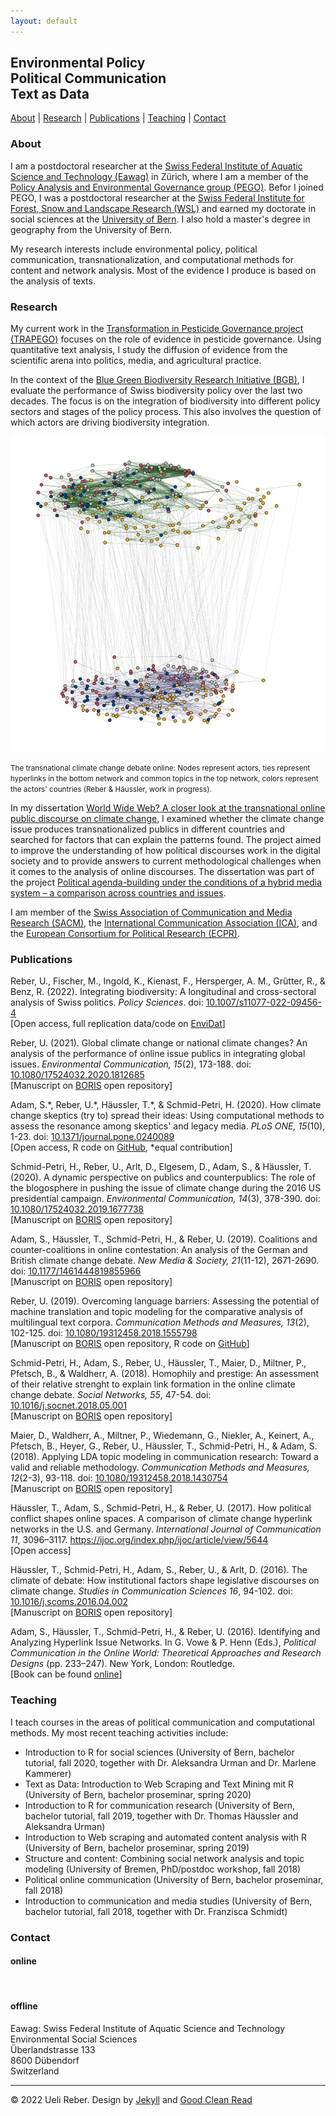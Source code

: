 ```yaml
---
layout: default
---
```


## Environmental Policy<br>Political Communication<br>Text as Data

[About](#about) \| [Research](#research) \| [Publications](#publications) \| [Teaching](#teaching) \| [Contact](#contact)

### <a name="about"></a>About

I am a postdoctoral researcher at the <a href="https://www.eawag.ch/en/" target="_blank">Swiss Federal Institute of Aquatic Science and Technology (Eawag)</a> in Zürich, where I am a member of the <a href="https://www.eawag.ch/en/department/ess/main-focus/pego/" target="_blank">Policy Analysis and Environmental Governance group (PEGO)</a>. Befor I joined PEGO, I was a postdoctoral researcher at the <a href="https://www.wsl.ch/en/index.html" target="_blank">Swiss Federal Institute for Forest, Snow and Landscape Research (WSL)</a> and earned my doctorate in social sciences at the <a href="https://www.unibe.ch/index_eng.html" target="_blank">University of Bern</a>. I also hold a master's degree in geography from the University of Bern.

My research interests include environmental policy, political communication, transnationalization, and computational methods for content and network analysis. Most of the evidence I produce is based on the analysis of texts.

### <a name="research"></a>Research

My current work in the <a href="https://trapego.ch/en/" target="_blank">Transformation in Pesticide Governance project (TRAPEGO)</a> focuses on the role of evidence in pesticide governance. Using quantitative text analysis, I study the diffusion of evidence from the scientific arena into politics, media, and agricultural practice.

In the context of the <a href="https://www.wsl.ch/en/about-wsl/programmes-and-initiatives/blue-green-biodiversity-research-initiative.html" target="_blank">Blue Green Biodiversity Research Initiative (BGB)</a>, I evaluate the performance of Swiss biodiversity policy over the last two decades. The focus is on the integration of biodiversity into different policy sectors and stages of the policy process. This also involves the question of which actors are driving biodiversity integration.

<img src="images/net_3.png" alt="Climate change hyperlink and discourse network">
<p><small>The transnational climate change debate online: Nodes represent actors, ties represent hyperlinks in the bottom network and common topics in the top network, colors represent the actors' countries (Reber & Häussler, work in progress).</small></p>

In my dissertation <a href="https://boristheses.unibe.ch/2270/" target="_blank">World Wide Web? A closer look at the transnational online public discourse on climate change</a>, I examined whether the climate change issue produces transnationalized publics in different countries and searched for factors that can explain the patterns found. The project aimed to improve the understanding of how political discourses work in the digital society and to provide answers to current methodological challenges when it comes to the analysis of online discourses. The dissertation was part of the project <a href="https://www.ikmb.unibe.ch/research/researchprojects/finished_research_projects/abgeschlossene_forschungsprojekte/political_agenda_building_under_the_conditions_of_a_hybrid_media_system__a_comparison_across_countries_and_issues_2014_2017/index_eng.html" target="_blank">Political agenda-building under the conditions of a hybrid media system – a comparison across countries and issues</a>.

I am member of the <a href="https://sgkm.ch/en/" target="_blank">Swiss Association of Communication and Media Research (SACM)</a>, the <a href="https://www.icahdq.org/" target="_blank">International Communication Association (ICA)</a>, and the <a href="https://ecpr.eu" target="_blank">European Consortium for Political Research (ECPR)</a>.

### <a name="publications"></a>Publications

Reber, U., Fischer, M., Ingold, K., Kienast, F., Hersperger, A. M., Grütter, R., & Benz, R. (2022). Integrating biodiversity: A longitudinal and cross-sectoral analysis of Swiss politics. _Policy Sciences_. doi: <a href="https://doi.org/10.1007/s11077-022-09456-4" target="_blank">10.1007/s11077-022-09456-4</a><br>
\[Open access, full replication data/code on <a href="https://doi.org/10.16904/envidat.302" target="_blank">EnviDat</a>\]

Reber, U. (2021). Global climate change or national climate changes? An analysis of the performance of online issue publics in integrating global issues. _Environmental Communication, 15_(2), 173-188. doi: <a href="https://doi.org/10.1080/17524032.2020.1812685" target="_blank">10.1080/17524032.2020.1812685</a><br>
\[Manuscript on <a href="https://boris.unibe.ch/146500/" target="_blank">BORIS</a> open repository\]

Adam, S.\*, Reber, U.\*, Häussler, T.\*, & Schmid-Petri, H. (2020). How climate change skeptics (try to) spread their ideas: Using computational methods to assess the resonance among skeptics' and legacy media. _PLoS ONE, 15_(10), 1-23. doi: <a href="https://doi.org/10.1371/journal.pone.0240089" target="_blank">10.1371/journal.pone.0240089</a><br>
\[Open access, R code on <a href="https://github.com/ikmb-unibe/coab_so2" target="_blank">GitHub</a>, \*equal contribution\]

Schmid-Petri, H., Reber, U., Arlt, D., Elgesem, D., Adam, S., & Häussler, T. (2020). A dynamic perspective on publics and counterpublics: The role of the blogosphere in pushing the issue of climate change during the 2016 US presidential campaign. _Environmental Communication, 14_(3), 378-390. doi: <a href="https://doi.org/10.1080/17524032.2019.1677738" target="_blank">10.1080/17524032.2019.1677738</a><br>
\[Manuscript on <a href="https://boris.unibe.ch/135097/" target="_blank">BORIS</a> open repository\]

Adam, S., Häussler, T., Schmid-Petri, H., & Reber, U. (2019). Coalitions and counter-coalitions in online contestation: An analysis of the German and British climate change debate. _New Media & Society, 21_(11-12), 2671-2690. doi: <a href="https://doi.org/10.1177/1461444819855966" target="_blank">10.1177/1461444819855966</a><br>
\[Manuscript on <a href="https://boris.unibe.ch/133189/" target="_blank">BORIS</a> open repository\]

Reber, U. (2019). Overcoming language barriers: Assessing the potential of machine translation and topic modeling for the comparative analysis of multilingual text corpora. _Communication Methods and Measures, 13_(2), 102-125. doi: <a href="https://doi.org/10.1080/19312458.2018.1555798" target="_blank">10.1080/19312458.2018.1555798</a><br>
\[Manuscript on <a href="https://boris.unibe.ch/131398/" target="_blank">BORIS</a> open repository, R code on <a href="https://github.com/ureber/mt-paper" target="_blank">GitHub</a>\]

Schmid-Petri, H., Adam, S., Reber, U., Häussler, T., Maier, D., Miltner, P., Pfetsch, B., & Waldherr, A. (2018). Homophily and prestige: An assessment of their relative strenght to explain link formation in the online climate change debate. _Social Networks, 55_, 47-54. doi: <a href="https://doi.org/10.1016/j.socnet.2018.05.001" target="_blank">10.1016/j.socnet.2018.05.001</a><br>
\[Manuscript on <a href="https://boris.unibe.ch/116636/" target="_blank">BORIS</a> open repository\]

Maier, D., Waldherr, A., Miltner, P., Wiedemann, G., Niekler, A., Keinert, A., Pfetsch, B., Heyer, G., Reber, U., Häussler, T., Schmid-Petri, H., & Adam, S. (2018). Applying LDA topic modeling in communication research: Toward a valid and reliable methodology. _Communication Methods and Measures, 12_(2-3), 93-118. doi: <a href="https://doi.org/10.1080/19312458.2018.1430754" target="_blank">10.1080/19312458.2018.1430754</a><br>
\[Manuscript on <a href="https://boris.unibe.ch/112835/" target="_blank">BORIS</a> open repository\]

Häussler, T., Adam, S., Schmid-Petri, H., & Reber, U. (2017). How political conflict shapes online spaces. A comparison of climate change hyperlink networks in the U.S. and Germany. _International Journal of Communication 11_, 3096–3117. <a href="https://ijoc.org/index.php/ijoc/article/view/5644" target="_blank">https://ijoc.org/index.php/ijoc/article/view/5644</a><br>
\[Open access\]

Häussler, T., Schmid-Petri, H., Adam, S., Reber, U., & Arlt, D. (2016). The climate of debate: How institutional factors shape legislative discourses on climate change. _Studies in Communication Sciences 16_, 94-102. doi: <a href="https://doi.org/10.1016/j.scoms.2016.04.002" target="_blank">10.1016/j.scoms.2016.04.002</a><br>
\[Manuscript on <a href="https://boris.unibe.ch/112839/" target="_blank">BORIS</a> open repository\]

Adam, S., Häussler, T., Schmid-Petri, H., & Reber, U. (2016). Identifying and Analyzing Hyperlink Issue Networks. In G. Vowe & P. Henn (Eds.), _Political Communication in the Online World: Theoretical Approaches and Research Designs_ (pp. 233–247). New York, London: Routledge.<br>
\[Book can be found <a href="http://ndl.ethernet.edu.et/bitstream/123456789/48695/1/40.pdf#page=250" target="_blank">online</a>\]

### <a name="teaching"></a>Teaching

I teach courses in the areas of political communication and computational methods. My most recent teaching activities include:

* Introduction to R for social sciences (University of Bern, bachelor tutorial, fall 2020, together with Dr. Aleksandra Urman and Dr. Marlene Kammerer)
* Text as Data: Introduction to Web Scraping and Text Mining mit R (University of Bern, bachelor proseminar, spring 2020)
* Introduction to R for communication research (University of Bern, bachelor tutorial, fall 2019, together with Dr. Thomas Häussler and Aleksandra Urman)
* Introduction to Web scraping and automated content analysis with R (University of Bern, bachelor proseminar, spring 2019)
* Structure and content: Combining social network analysis and topic modeling (University of Bremen, PhD/postdoc workshop, fall 2018)
* Political online communication (University of Bern, bachelor proseminar, fall 2018)
* Introduction to communication and media studies (University of Bern, bachelor tutorial, fall 2018, together with Dr. Franzisca Schmidt)

### <a name="contact"></a>Contact

#### online

<a href="mailto:ueli.reber@eawag.ch"><i class="fa fa-envelope fa-3x"></i></a>&nbsp;&nbsp;
<a href="https://github.com/ureber" target="_blank"><i class="fa fa-github fa-3x"></i></a>&nbsp;&nbsp;
<a href="https://www.linkedin.com/in/ureber" target="_blank"><i class="fa fa-linkedin fa-3x"></i></a>&nbsp;&nbsp;
<a href="https://twitter.com/u_reber" target="_blank"><i class="fa fa-twitter fa-3x"></i></a>&nbsp;&nbsp;
<a href="https://scholar.google.com/citations?user=f9mSE5gAAAAJ&hl=de&oi=ao" target="_blank"><i class="fa fa-google fa-3x"></i></a>


#### offline 

Eawag: Swiss Federal Institute of Aquatic Science and Technology<br>
Environmental Social Sciences<br>
Überlandstrasse 133<br>
8600 Dübendorf<br>
Switzerland

<hr>

<cred>© 2022 Ueli Reber. Design by <a href="https://jekyllrb.com/" target="_blank">Jekyll</a> and <a href="https://github.com/adueck/good-clean-read" target="_blank">Good Clean Read</a></cred>
